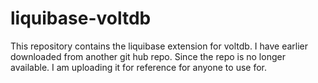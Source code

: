 # liquibase-voltdb
This repository contains the liquibase extension for voltdb. I have earlier downloaded from another git hub repo. Since the repo is no longer available. I am uploading it for reference for anyone to use for.
